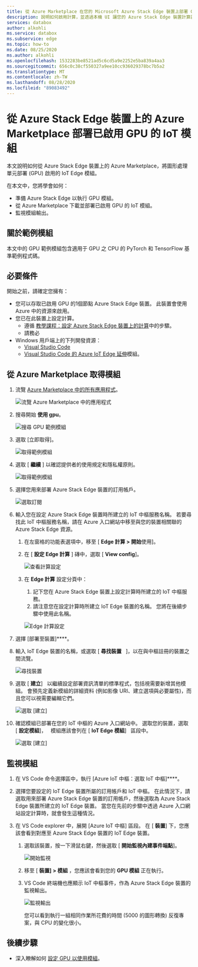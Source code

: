 ```yaml
---
title: 從 Azure Marketplace 在您的 Microsoft Azure Stack Edge 裝置上部署 GPU 模組 |Microsoft Docs
description: 說明如何啟用計算，並透過本機 UI 讓您的 Azure Stack Edge 裝置計算就緒。
services: databox
author: alkohli
ms.service: databox
ms.subservice: edge
ms.topic: how-to
ms.date: 08/25/2020
ms.author: alkohli
ms.openlocfilehash: 1532283be8521ad5c6cd5a9e2252e5ba839a4aa3
ms.sourcegitcommit: 656c0c38cf550327a9ee10cc936029378bc7b5a2
ms.translationtype: MT
ms.contentlocale: zh-TW
ms.lasthandoff: 08/28/2020
ms.locfileid: "89083492"
---
```

# <a name="deploy-a-gpu-enabled-iot-module-from-azure-marketplace-on-azure-stack-edge-device"></a>從 Azure Stack Edge 裝置上的 Azure Marketplace 部署已啟用 GPU 的 IoT 模組

本文說明如何從 Azure Stack Edge 裝置上的 Azure Marketplace，將圖形處理單元部署 (GPU) 啟用的 IoT Edge 模組。 

在本文中，您將學會如何：
  - 準備 Azure Stack Edge 以執行 GPU 模組。
  - 從 Azure Marketplace 下載並部署已啟用 GPU 的 IoT 模組。
  - 監視模組輸出。

## <a name="about-sample-module"></a>關於範例模組

本文中的 GPU 範例模組包含適用于 GPU 之 CPU 的 PyTorch 和 TensorFlow 基準範例程式碼。

## <a name="prerequisites"></a>必要條件

開始之前，請確定您擁有：

- 您可以存取已啟用 GPU 的1個節點 Azure Stack Edge 裝置。 此裝置會使用 Azure 中的資源來啟用。 
- 您已在此裝置上設定計算。 
    - 遵循 [教學課程：設定 Azure Stack Edge 裝置上的計算](azure-stack-edge-gpu-deploy-configure-compute.md)中的步驟。
    - 請務必 
- Windows 用戶端上的下列開發資源：
    - [Visual Studio Code](https://code.visualstudio.com/)  
    - [Visual Studio Code 的 Azure IoT Edge 延伸](https://marketplace.visualstudio.com/items?itemName=vsciot-vscode.azure-iot-edge)模組。   


## <a name="get-module-from-azure-marketplace"></a>從 Azure Marketplace 取得模組

1. 流覽 [Azure Marketplace 中的所有應用程式](https://azuremarketplace.microsoft.com/marketplace/apps)。

    ![流覽 Azure Marketplace 中的應用程式](media/azure-stack-edge-gpu-deploy-sample-module-marketplace/browse-apps-marketplace-1.png)

2. 搜尋開始 **使用 gpu**。

    ![搜尋 GPU 範例模組](media/azure-stack-edge-gpu-deploy-sample-module-marketplace/search-gpu-sample-module-1.png)

3. 選取 [立即取得]。

    ![取得範例模組](media/azure-stack-edge-gpu-deploy-sample-module-marketplace/get-sample-module-1.png)

4. 選取 [ **繼續** ] 以確認提供者的使用規定和隱私權原則。 

    ![取得範例模組](media/azure-stack-edge-gpu-deploy-sample-module-marketplace/terms-of-use-1.png)

5. 選擇您用來部署 Azure Stack Edge 裝置的訂用帳戶。

    ![選取訂閱](media/azure-stack-edge-gpu-deploy-sample-module-marketplace/select-subscription-1.png)

6. 輸入您在設定 Azure Stack Edge 裝置時所建立的 IoT 中樞服務名稱。 若要尋找此 IoT 中樞服務名稱，請在 Azure 入口網站中移至與您的裝置相關聯的 Azure Stack Edge 資源。 

    1. 在左窗格的功能表選項中，移至 [ **Edge 計算 > 開始**使用]。 

    1. 在 [ **設定 Edge 計算** ] 磚中，選取 [ **View config**]。 

        ![查看計算設定](media/azure-stack-edge-gpu-deploy-sample-module-marketplace/view-config-1.png)

    1. 在 **Edge 計算** 設定分頁中：

        1. 記下您在 Azure Stack Edge 裝置上設定計算時所建立的 IoT 中樞服務。
        2. 請注意您在設定計算時所建立 IoT Edge 裝置的名稱。 您將在後續步驟中使用此名稱。

        ![Edge 計算設定](media/azure-stack-edge-gpu-deploy-sample-module/view-compute-config-1.png)

10. 選擇 [部署至裝置]****。

11. 輸入 IoT Edge 裝置的名稱，或選取 [ **尋找裝置**   ]，以在與中樞註冊的裝置之間流覽。

    ![尋找裝置](media/azure-stack-edge-gpu-deploy-sample-module-marketplace/find-device-1.png)

12. 選取 [ **建立**]   以繼續設定部署資訊清單的標準程式，包括視需要新增其他模組。 會預先定義新模組的詳細資料 (例如影像 URI、建立選項與必要屬性)，而且您可以視需要編輯它們。

    ![選取 [建立]](media/azure-stack-edge-gpu-deploy-sample-module-marketplace/target-devices-iot-edge-module-1.png)


13. 確認模組已部署在您的 IoT 中樞的 Azure 入口網站中。 選取您的裝置，選取 [ **設定模組**]，   模組應該會列在 [ **IoT Edge 模組**]   區段中。

    ![選取 [建立]](media/azure-stack-edge-gpu-deploy-sample-module-marketplace/running-module-iotres-1.png)

## <a name="monitor-the-module"></a>監視模組  

1. 在 VS Code 命令選擇區中，執行 [Azure IoT 中樞：選取 IoT 中樞]****。

2. 選擇您要設定的 IoT Edge 裝置所屬的訂用帳戶和 IoT 中樞。 在此情況下，請選取用來部署 Azure Stack Edge 裝置的訂用帳戶，然後選取為 Azure Stack Edge 裝置所建立的 IoT Edge 裝置。 當您在先前的步驟中透過 Azure 入口網站設定計算時，就會發生這種情況。

3. 在 VS Code explorer 中，展開 [Azure IoT 中樞] 區段。 在 [ **裝置**] 下，您應該會看到對應至 Azure Stack Edge 裝置的 IoT Edge 裝置。 

    1. 選取該裝置，按一下滑鼠右鍵，然後選取 [ **開始監視內建事件端點**]。
  
        ![開始監視](media/azure-stack-edge-gpu-deploy-sample-module/monitor-builtin-event-endpoint-1.png)  

    2. 移至 [ **裝置] > 模組** ，您應該會看到您的 **GPU 模組** 正在執行。

    3. VS Code 終端機也應顯示 IoT 中樞事件，作為 Azure Stack Edge 裝置的監視輸出。

        ![監視輸出](media/azure-stack-edge-gpu-deploy-sample-module/monitor-events-output-1.png) 

        您可以看到執行一組相同作業所花費的時間 (5000 的圖形轉換) 反復專案，與 CPU 的變化很小。

## <a name="next-steps"></a>後續步驟

- 深入瞭解如何 [設定 GPU 以使用模組](azure-stack-edge-j-series-configure-gpu-modules.md)。
